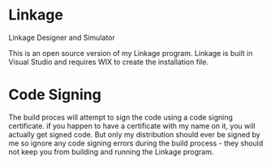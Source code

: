 # Linkage
Linkage Designer and Simulator

This is an open source version of my Linkage program. Linkage is built in Visual Studio and requires WIX to create the installation file.

# Code Signing
The build proces will attempt to sign the code using a code signing certificate. if you happen to have a certificate with my name on it,
you will actually get signed code. But only my distribution should ever be signed by me so ignore any code signing errors during the 
build process - they should not keep you from building and running the Linkage program.
